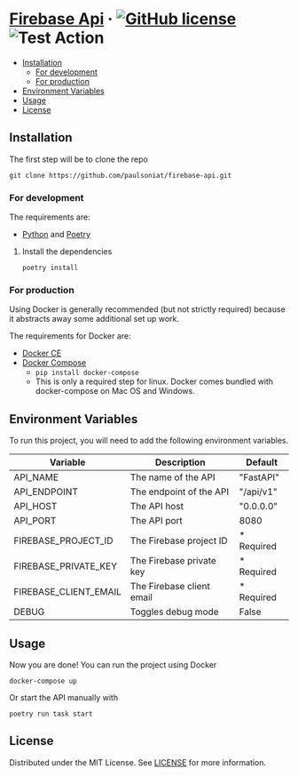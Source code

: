 # [Firebase Api](./README.md) &middot; [![GitHub license]](./LICENSE) ![Test Action]

<!-- Table of Contents -->

- [Installation](#installation)
    - [For development](#for-development)
    - [For production](#for-production)
- [Environment Variables](#environment-variables)
- [Usage](#usage)
- [License](#license)

## Installation

The first step will be to clone the repo

```shell
git clone https://github.com/paulsoniat/firebase-api.git
```

### For development

The requirements are:

* [Python] and [Poetry]

1. Install the dependencies
   ```shell
   poetry install
   ```

### For production

Using Docker is generally recommended (but not strictly required) because it abstracts away some additional set up work.

The requirements for Docker are:

* [Docker CE]
* [Docker Compose]
    * `pip install docker-compose`
    * This is only a required step for linux. Docker comes bundled with docker-compose on Mac OS and Windows.

## Environment Variables

To run this project, you will need to add the following environment variables.

| Variable              | Description               | Default    |
|-----------------------|---------------------------|------------|
| API_NAME              | The name of the API       | "FastAPI"  |
| API_ENDPOINT          | The endpoint of the API   | "/api/v1"  |
| API_HOST              | The API host              | "0.0.0.0"  |
| API_PORT              | The API port              | 8080       |
| FIREBASE_PROJECT_ID   | The Firebase project ID   | * Required |
| FIREBASE_PRIVATE_KEY  | The Firebase private key  | * Required |
| FIREBASE_CLIENT_EMAIL | The Firebase client email | * Required |
| DEBUG                 | Toggles debug mode        | False      |

## Usage

Now you are done! You can run the project using Docker

```shell
docker-compose up
```

Or start the API manually with

```shell
poetry run task start
```

## License

Distributed under the MIT License. See [LICENSE](./LICENSE) for more information.

<!-- Packages Links -->

[docker ce]: https://docs.docker.com/install/
[docker compose]: https://docs.docker.com/compose/install/
[poetry]: https://python-poetry.org/docs/
[python]: https://www.python.org/downloads/


<!-- Shields.io links -->

[gitHub license]: https://img.shields.io/badge/license-MIT-blue.svg
[test action]: https://github.com/paulsoniat/firebase-api/actions/workflows/test.yaml/badge.svg
